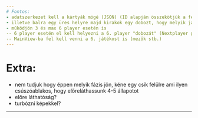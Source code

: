 ```yaml
---
# Fontos:
- adatszerkezet kell a kártyák mögé (JSON) (ID alapján összekötjük a felületen lévő képekkel. Vagy az se baj ha nem képekkel, csak a nevüket tudjuk és egy listába felsoroljuk és kész. Mivel ha jól emlékszem minden automatikusan történik ezért a kontrollernek nincs is sok dolga az adatáteresztésen kívül)
- illetve balra egy üres helyre majd kirakok egy dobozt, hogy melyik játékosnak hány lerakatlan katonája van, mert az is idegesítő hogy nem látszik
- működjön 3 és max 6 player esetén is
-- 6 player esetén el kell helyezni a 6. player "dobozát" (Nextplayer gomb alá?)
-- MainView-ba fel kell venni a 6. játékost is (mezők stb.)
---
```

# Extra:
- nem tudjuk hogy éppen melyik fázis jön, kéne egy csík felülre ami ilyen csúszóablakos, hogy előreláthassunk 4-5 állapotot
- előre láthatóság?
- turbózni képekkel?
---
